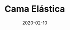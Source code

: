---
template: SingleToy
title: Cama Elástica
status: Featured / Published
date: '2020-02-10'
featuredImage: https://brincadeira.co/products/list_camaelastica.png
price: R$200,00
excerpt: >-
  Há uma maneira melhor para incentivar as crianças a fazerem exercício físico ao ar livre?  
  
  
  
  As camas elásticas são um complemento cada vez mais popular para os eventos infantis. Durante os dias de sol, elas são bastante vistas em vários lugares com o objetivo de oferecer diversão para as crianças.
  
  
  
  Nos dias mais frios, as camas elásticas também podem atender, caso sejam instaladas em um ambiente fechado. Nesse momento elas entram até mesmo para espantar o frio e aquecer um pouco a brincadeira.
categories:
  - category: Outros
meta:
  canonicalLink: ''
  description: As camas elásticas são um complemento cada vez mais popular para os eventos infantis.
  noindex: false
  title: Cama Elástica
---